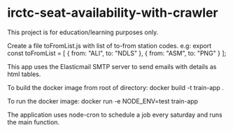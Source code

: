 # irctc-seat-availability-with-crawler

This project is for education/learning purposes only.

Create a file toFromList.js with list of to-from station codes. 
e.g:
export const toFromList = [
    {
        from: "ALI",
        to: "NDLS"
    },
    {
        from: "ASM",
        to: "PNG"
    }
];

This app uses the Elasticmail SMTP server to send emails with details as html tables.

To build the docker image from root of directory:
docker build -t train-app .

To run the docker image:
docker run -e NODE_ENV=test  train-app

The application uses node-cron to schedule a job every saturday and runs the main function.